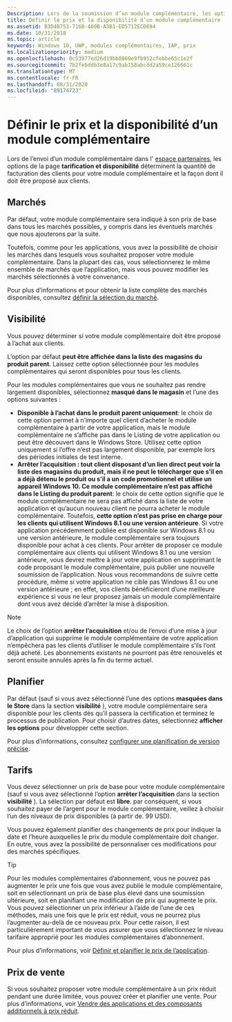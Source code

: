 ```yaml
---
Description: Lors de la soumission d’un module complémentaire, les options de la page Tarification et disponibilité déterminent le prix et les conditions de disponibilité.
title: Définir le prix et la disponibilité d’un module complémentaire
ms.assetid: B3D4B753-716B-460B-A3B1-ED5712ECD694
ms.date: 10/31/2018
ms.topic: article
keywords: Windows 10, UWP, modules complémentaires, IAP, prix
ms.localizationpriority: medium
ms.openlocfilehash: 0c53977ed26d19bb0860e9fb952cfebbe65c1e2f
ms.sourcegitcommit: 7b2febddb3e8a17c9ab158abcdd2a59ce126661c
ms.translationtype: MT
ms.contentlocale: fr-FR
ms.lasthandoff: 08/31/2020
ms.locfileid: "89174723"
---
```

# <a name="set-add-on-pricing-and-availability"></a>Définir le prix et la disponibilité d’un module complémentaire

Lors de l’envoi d’un module complémentaire dans l' [espace partenaires](https://partner.microsoft.com/dashboard), les options de la page **tarification et disponibilité** déterminent la quantité de facturation des clients pour votre module complémentaire et la façon dont il doit être proposé aux clients.

## <a name="markets"></a>Marchés

Par défaut, votre module complémentaire sera indiqué à son prix de base dans tous les marchés possibles, y compris dans les éventuels marchés que nous ajouterons par la suite.

Toutefois, comme pour les applications, vous avez la possibilité de choisir les marchés dans lesquels vous souhaitez proposer votre module complémentaire. Dans la plupart des cas, vous sélectionnerez le même ensemble de marchés que l’application, mais vous pouvez modifier les marchés sélectionnés à votre convenance. 

Pour plus d’informations et pour obtenir la liste complète des marchés disponibles, consultez [définir la sélection du marché](./define-market-selection.md).

## <a name="visibility"></a>Visibilité

Vous pouvez déterminer si votre module complémentaire doit être proposé à l’achat aux clients. 

L’option par défaut **peut être affichée dans la liste des magasins du produit parent**. Laissez cette option sélectionnée pour les modules complémentaires qui seront disponibles pour tous les clients. 

Pour les modules complémentaires que vous ne souhaitez pas rendre largement disponibles, sélectionnez **masqué dans le magasin** et l’une des options suivantes :

-   **Disponible à l’achat dans le produit parent uniquement**: le choix de cette option permet à n’importe quel client d’acheter le module complémentaire à partir de votre application, mais le module complémentaire ne s’affiche pas dans le Listing de votre application ou peut être découvert dans le Windows Store. Utilisez cette option uniquement si l’offre n’est pas largement disponible, par exemple lors des périodes initiales de test interne.
-   **Arrêter l’acquisition : tout client disposant d’un lien direct peut voir la liste des magasins du produit, mais il ne peut le télécharger que s’il en a déjà détenu le produit ou s’il a un code promotionnel et utilise un appareil Windows 10. Ce module complémentaire n’est pas affiché dans le Listing du produit parent**: le choix de cette option signifie que le module complémentaire ne sera pas affiché dans la liste de votre application et qu’aucun nouveau client ne pourra acheter le module complémentaire. Toutefois, **cette option n’est pas prise en charge pour les clients qui utilisent Windows 8.1 ou une version antérieure**. Si votre application précédemment publiée est disponible sur Windows 8.1 ou une version antérieure, le module complémentaire sera toujours disponible pour achat à ces clients. Pour arrêter de proposer ce module complémentaire aux clients qui utilisent Windows 8.1 ou une version antérieure, vous devrez mettre à jour votre application en supprimant le code proposant le module complémentaire, puis publier une nouvelle soumission de l’application. Nous vous recommandons de suivre cette procédure, même si votre application ne cible pas Windows 8.1 ou une version antérieure ; en effet, vos clients bénéficieront d’une meilleure expérience si vous ne leur proposez jamais un module complémentaire dont vous avez décidé d’arrêter la mise à disposition.
    
 > [!NOTE] 
 > Le choix de l’option **arrêter l’acquisition** et/ou de l’envoi d’une mise à jour d’application qui supprime le module complémentaire de votre application n’empêchera pas les clients d’utiliser le module complémentaire s’ils l’ont déjà acheté. Les abonnements existants ne pourront pas être renouvelés et seront ensuite annulés après la fin du terme actuel.


## <a name="schedule"></a>Planifier

Par défaut (sauf si vous avez sélectionné l’une des options **masquées dans le Store** dans la section **visibilité** ), votre module complémentaire sera disponible pour les clients dès qu’il passera la certification et terminez le processus de publication. Pour choisir d’autres dates, sélectionnez **afficher les options** pour développer cette section. 

Pour plus d’informations, consultez [configurer une planification de version précise](configure-precise-release-scheduling.md).


## <a name="pricing"></a>Tarifs

Vous devez sélectionner un prix de base pour votre module complémentaire (sauf si vous avez sélectionné l’option **arrêter l’acquisition** dans la section **visibilité** ). La sélection par défaut est **libre**. par conséquent, si vous souhaitez payer de l’argent pour le module complémentaire, veillez à choisir l’un des niveaux de prix disponibles (à partir de. 99 USD).

Vous pouvez également planifier des changements de prix pour indiquer la date et l’heure auxquelles le prix du module complémentaire doit changer. En outre, vous avez la possibilité de personnaliser ces modifications pour des marchés spécifiques. 

> [!TIP]
> Pour les modules complémentaires d’abonnement, vous ne pouvez pas augmenter le prix une fois que vous avez publié le module complémentaire, soit en sélectionnant un prix de base plus élevé dans une soumission ultérieure, soit en planifiant une modification de prix qui augmente le prix. Vous pouvez sélectionner un prix inférieur à l’aide de l’une de ces méthodes, mais une fois que le prix est réduit, vous ne pourrez plus l’augmenter au-delà de ce nouveau prix. Pour cette raison, il est particulièrement important de vous assurer que vous sélectionnez le niveau tarifaire approprié pour les modules complémentaires d’abonnement. 

Pour plus d’informations, voir [Définir et planifier le prix de l’application](set-and-schedule-app-pricing.md).


## <a name="sale-pricing"></a>Prix de vente

Si vous souhaitez proposer votre module complémentaire à un prix réduit pendant une durée limitée, vous pouvez créer et planifier une vente. Pour plus d’informations, voir [Vendre des applications et des composants additionnels à prix réduit](put-apps-and-add-ons-on-sale.md).